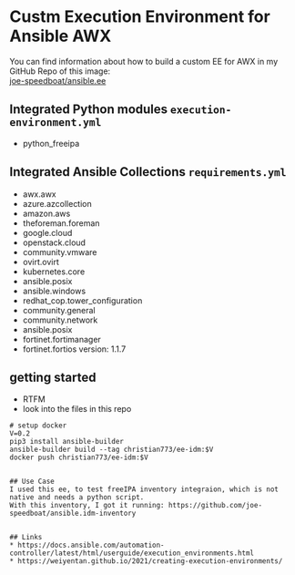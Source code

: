 # Custm Execution Environment for Ansible AWX
You can find information about how to build a custom EE for AWX in my GitHub Repo of this image:    
[joe-speedboat/ansible.ee](https://github.com/joe-speedboat/ansible.ee)

## Integrated Python modules ```execution-environment.yml```
* python_freeipa

## Integrated Ansible Collections ```requirements.yml```
* awx.awx
* azure.azcollection
* amazon.aws
* theforeman.foreman
* google.cloud
* openstack.cloud
* community.vmware
* ovirt.ovirt
* kubernetes.core
* ansible.posix
* ansible.windows
* redhat_cop.tower_configuration
* community.general
* community.network
* ansible.posix
* fortinet.fortimanager
* fortinet.fortios 
    version: 1.1.7


## getting started
* RTFM
* look into the files in this repo
```
# setup docker
V=0.2
pip3 install ansible-builder
ansible-builder build --tag christian773/ee-idm:$V
docker push christian773/ee-idm:$V


## Use Case
I used this ee, to test freeIPA inventory integraion, which is not native and needs a python script.
With this inventory, I got it running: https://github.com/joe-speedboat/ansible.idm-inventory


## Links
* https://docs.ansible.com/automation-controller/latest/html/userguide/execution_environments.html
* https://weiyentan.github.io/2021/creating-execution-environments/

